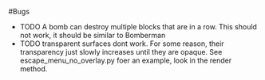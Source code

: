 #Bugs
- TODO A bomb can destroy multiple blocks that are in a row. This should not work, it should be similar to Bomberman
- TODO transparent surfaces dont work. For some reason, their transparency
  just slowly increases until they are opaque. See escape_menu_no_overlay.py foer an example, look in the render method.
